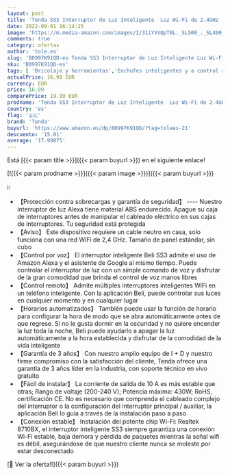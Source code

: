 ```yaml
---
layout: post
title: 'Tenda SS3 Interruptor de Luz Inteligente  Luz Wi-Fi de 2.4GHz  Unipolar  Interruptor de Pared  con Alexa y Google Home  Control Remoto y Temporizador  No se Requiere Concentrador  Blanco  1 Cuadrilla'
date: 2022-09-01 16:14:25
image: 'https://m.media-amazon.com/images/I/31iYVVQpT0L._SL500_._SL400_.jpg'
comments: true
category: ofertas
author: 'tole.es'
slug: 'B0997K91QD-es Tenda SS3 Interruptor de Luz Inteligente Luz Wi-Fi de...'
sku: 'B0997K91QD-es'
tags: [ 'Bricolaje y herramientas','Enchufes inteligentes y a control remoto','Enchufes y accesorios','Instalación eléctrica','alexa','google','home','tenda','🇪🇸', ]
actualPrice: 16.99 EUR
currency: EUR
price: 16.99
comparePrice: 19.99 EUR
prodname: 'Tenda SS3 Interruptor de Luz Inteligente  Luz Wi-Fi de 2.4GHz  Unipolar  Interruptor de Pared  con Alexa y Google Home  Control Remoto y Temporizador  No se Requiere Concentrador  Blanco  1 Cuadrilla'
country: 'es'
flag: '🇪🇸'
brand: 'Tenda'
buyurl: 'https://www.amazon.es/dp/B0997K91QD/?tag=tolees-21'
descuento: '15.01'
average: '17.99875'
---
```


Está [{{< param title >}}]({{< param buyurl >}}) en el siguiente enlace!

[![{{< param prodname >}}]({{< param image >}})]({{< param buyurl >}})

ℹ️:

- 【Protección contra sobrecargas y garantía de seguridad】 ---- Nuestro interruptor de luz Alexa tiene material ABS endurecido. Apague su caja de interruptores antes de manipular el cableado eléctrico en sus cajas de interruptores. Tu seguridad está protegida
- 【Aviso】 Este dispositivo requiere un cable neutro en casa, solo funciona con una red WiFi de 2,4 GHz. Tamaño de panel estándar, sin cubo
- 【Control por voz】 El interruptor inteligente Beli SS3 admite el uso de Amazon Alexa y el asistente de Google al mismo tiempo. Puede controlar el interruptor de luz con un simple comando de voz y disfrutar de la gran comodidad que brinda el control de voz manos libres
- 【Control remoto】 Admite múltiples interruptores inteligentes WiFi en un teléfono inteligente. Con la aplicación Beli, puede controlar sus luces en cualquier momento y en cualquier lugar
- 【Horarios automatizados】 También puede usar la función de horario para configurar la hora de modo que se abra automáticamente antes de que regrese. Si no le gusta dormir en la oscuridad y no quiere encender la luz toda la noche, Beli puede ayudarlo a apagar la luz automáticamente a la hora establecida y disfrutar de la comodidad de la vida inteligente
- 【Garantía de 3 años】 Con nuestro amplio equipo de I + D y nuestro firme compromiso con la satisfacción del cliente, Tenda ofrece una garantía de 3 años líder en la industria, con soporte técnico en vivo gratuito
- 【Fácil de instalar】 La corriente de salida de 10 A es más estable que otras; Rango de voltaje (200-240 V); Potencia máxima: 430W; RoHS, certificación CE. No es necesario que comprenda el cableado complejo del interruptor o la configuración del interruptor principal / auxiliar, la aplicación Beli lo guía a través de la instalación paso a paso
- 【Conexión estable】 Instalación del potente chip Wi-Fi: Realtek 8710BX, el interruptor inteligente SS3 siempre garantiza una conexión Wi-Fi estable, baja demora y pérdida de paquetes mientras la señal wifi es débil, asegurándose de que nuestro cliente nunca se moleste por estar desconectado

[🛒 Ver la oferta!!]({{< param buyurl >}})
